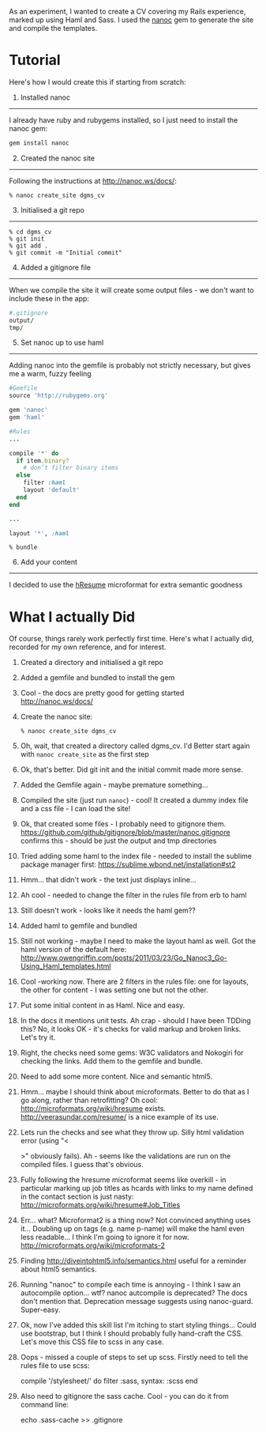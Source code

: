 As an experiment, I wanted to create a CV covering my Rails experience, marked up using Haml and Sass. I used the [nanoc](http://nanoc.ws/) gem to generate the site and compile the templates.

Tutorial
========

Here's how I would create this if starting from scratch:

1. Installed nanoc
-------------------------

I already have ruby and rubygems installed, so I just need to install the nanoc gem:

```ruby    
gem install nanoc
```

2. Created the nanoc site
-------------------------

Following the instructions at http://nanoc.ws/docs/:

    % nanoc create_site dgms_cv

3. Initialised a git repo
-------------------------
    
    % cd dgms_cv
    % git init
    % git add .
    % git commit -m "Initial commit" 

4. Added a gitignore file
-------------------------

When we compile the site it will create some output files - we don't want to include these in the app:

```ruby    
#.gitignore
output/
tmp/
````

5. Set nanoc up to use haml
-------------------------

Adding nanoc into the gemfile is probably not strictly necessary, but gives me a warm, fuzzy feeling

```ruby    
#Gemfile
source 'http://rubygems.org'

gem 'nanoc'
gem 'haml'
```

```ruby    
#Rules
...

compile '*' do
  if item.binary?
    # don’t filter binary items
  else
    filter :haml
    layout 'default'
  end
end

...

layout '*', :haml
```
    % bundle
    

6. Add your content
-------------------------

I decided to use the [hResume](http://microformats.org/wiki/hresume) microformat for extra semantic goodness

What I actually Did
====================

Of course, things rarely work perfectly first time.
Here's what I actually did, recorded for my own reference, and for interest.

1. Created a directory and initialised a git repo

2. Added a gemfile and bundled to install the gem

3. Cool - the docs are pretty good for getting started <http://nanoc.ws/docs/>

3. Create the nanoc site:
    
    `% nanoc create_site dgms_cv`

4. Oh, wait, that created a directory called dgms_cv. I'd Better start again with `nanoc create_site` as the first step

5. Ok, that's better. Did git init and the initial commit made more sense.

6. Added the Gemfile again - maybe premature something...

7. Compiled the site (just run `nanoc`) - cool! It created a dummy index file and a css file - I can load the site!

8. Ok, that created some files - I probably need to gitignore them. <https://github.com/github/gitignore/blob/master/nanoc.gitignore> confirms this - should be just the output and tmp directories

9. Tried adding some haml to the index file - needed to install the sublime package manager first: <https://sublime.wbond.net/installation#st2>

10. Hmm... that didn't work - the text just displays inline...

11. Ah cool - needed to change the filter in the rules file from erb to haml

12. Still doesn't work - looks like it needs the haml gem??

13. Added haml to gemfile and bundled

14. Still not working - maybe I need to make the layout haml as well. Got the haml version of the default here: <http://www.owengriffin.com/posts/2011/03/23/Go_Nanoc3_Go-Using_Haml_templates.html>

15. Cool -working now. There are 2 filters in the rules file: one for layouts, the other for content - I was setting one but not the other.

16. Put some initial content in as Haml. Nice and easy.

17. In the docs it mentions unit tests. Ah crap - should I have been TDDing this? No, it looks OK - it's checks for valid markup and broken links. Let's try it.

18. Right, the checks need some gems: W3C validators and Nokogiri for checking the links. Add them to the gemfile and bundle.

19. Need to add some more content. Nice and semantic html5. 

20. Hmm... maybe I should think about microformats. Better to do that as I go along, rather than retrofitting? Oh cool: <http://microformats.org/wiki/hresume> exists. <http://veerasundar.com/resume/> is a nice example of its use.

21. Lets run the checks and see what they throw up. Silly html validation error (using "<<Summary goes here>>" obviously fails). Ah - seems like the validations are run on the compiled files. I guess that's obvious.
  
22. Fully following the hresume microformat seems like overkill - in particular marking up job titles as hcards with links to my name defined in the contact section is just nasty: http://microformats.org/wiki/hresume#Job_Titles

23. Err... what? Microformat2 is a thing now? Not convinced anything uses it... Doubling up on tags (e.g. name p-name) will make the haml even less readable... I think I'm going to ignore it for now. <http://microformats.org/wiki/microformats-2>

24. Finding http://diveintohtml5.info/semantics.html useful for a reminder about html5 semantics.

25. Running "nanoc" to compile each time is annoying - I think I saw an autocompile option... wtf? nanoc autcompile is deprecated? The docs don't mention that. Deprecation message suggests using nanoc-guard. Super-easy.

26. Ok, now I've added this skill list I'm itching to start styling things... Could use bootstrap, but I think I should probably fully hand-craft the CSS. Let's move this CSS file to scss in any case.

27. Oops - missed a couple of steps to set up scss. Firstly need to tell the rules file to use scss:

    compile '/stylesheet/' do
      filter :sass, syntax: :scss
    end

28. Also need to gitignore the sass cache. Cool - you can do it from command line: 

    echo .sass-cache >> .gitignore






